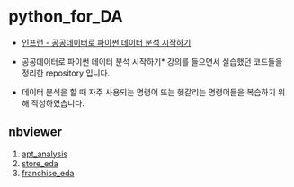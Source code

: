 # python_for_DA

* [인프런 - 공공데이터로 파이썬 데이터 분석 시작하기](https://www.inflearn.com/course/%EA%B3%B5%EA%B3%B5%EB%8D%B0%EC%9D%B4%ED%84%B0%EB%A1%9C-%ED%8C%8C%EC%9D%B4%EC%8D%AC-%EB%8D%B0%EC%9D%B4%ED%84%B0-%EB%B6%84%EC%84%9D-%EC%8B%9C%EC%9E%91%ED%95%98%EA%B8%B0#curriculum)

* 공공데이터로 파이썬 데이터 분석 시작하기* 강의를 들으면서 실습했던 코드들을 정리한 repository 입니다.
* 데이터 분석을 할 때 자주 사용되는 명령어 또는 헷갈리는 명령어들을 복습하기 위해 작성하였습니다.

## nbviewer
1. [apt_analysis](https://github.com/YounseoKim62/python_for_DA/blob/main/1_apt_price_analysis.ipynb)
2. [store_eda](https://nbviewer.org/github/YounseoKim62/python_for_DA/blob/main/2_store_eda.ipynb)
3. [franchise_eda](https://nbviewer.org/github/YounseoKim62/python_for_DA/blob/main/3_franchise_eda.ipynb)
